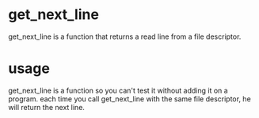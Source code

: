 # get_next_line
get_next_line is a function that returns a read line from a file descriptor.

# usage
get_next_line is a function so you can't test it without adding it on a program.
each time you call get_next_line with the same file descriptor, he will return the next line.
